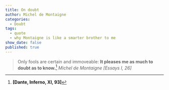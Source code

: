 ```yaml
---
title: On doubt
author: Michel de Montaigne
categories:
  - Doubt
tags:
  - quote
  - why Montaigne is like a smarter brother to me
show_date: false
published: true
---
```

> Only fools are certain and immoveable: **It pleases me as much to doubt as to know.**[^1]
> <cite>Michel de Montaigne [Essays I, 26]</cite>

[^1]:  **[Dante, Inferno, XI, 93]**
